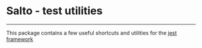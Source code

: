 # Salto - test utilities
---

This package contains a few useful shortcuts and utilities for the [jest framework](https://jestjs.io/)